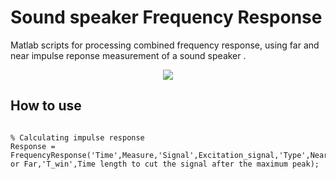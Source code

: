 # Sound speaker Frequency Response


Matlab scripts for processing combined frequency response, using far and near impulse reponse measurement of a sound speaker .


<p align="center">
  <img src="https://github.com/gomeslucasm/Speaker-Frequency-Response/blob/master/image1.png">
</p>



## How to use

```

% Calculating impulse response 
Response = FrequencyResponse('Time',Measure,'Signal',Excitation_signal,'Type',Near or Far,'T_win',Time length to cut the signal after the maximum peak);


```

